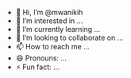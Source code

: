 - 👋 Hi, I’m @mwanikih
- 👀 I’m interested in ...
- 🌱 I’m currently learning ...
- 💞️ I’m looking to collaborate on ...
- 📫 How to reach me ...
- 😄 Pronouns: ...
- ⚡ Fun fact: ...

<!---
mwanikih/mwanikih is a ✨ special ✨ repository because its `README.md` (this file) appears on your GitHub profile.
You can click the Preview link to take a look at your changes.
--->
